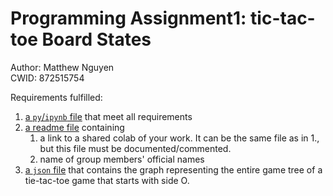 # Programming Assignment1: tic-tac-toe Board States 

Author: Matthew Nguyen  
CWID: 872515754

Requirements fulfilled:  
1. [a `py`/`ipynb` file](main.py) that meet all requirements
2. [a readme file](README.md) containing
	1. a link to a shared colab of your work. It can be the same file as in 1., but this file must be documented/commented.
	2. name of group members' official names
3. [a `json` file](output.json) that contains the graph representing the entire game tree of a tie-tac-toe game that starts with side O.
